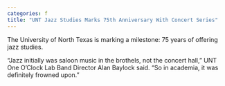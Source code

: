 ```yaml
---
categories: f
title: "UNT Jazz Studies Marks 75th Anniversary With Concert Series"
---
```


The University of North Texas is marking a milestone: 75 years of offering jazz studies.



&#8220;Jazz initially was saloon music in the brothels, not the concert hall,&#8221; UNT One O&#8217;Clock Lab Band Director Alan Baylock said. &#8220;So in academia, it was definitely frowned upon.&#8221;

